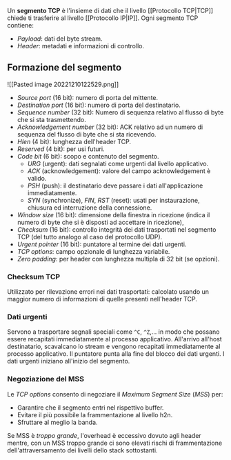 Un **segmento TCP** è l'insieme di dati che il livello [[Protocollo TCP|TCP]] chiede ti trasferire al livello [[Protocollo IP|IP]].
Ogni segmento TCP contiene:
- *Payload*: dati del byte stream.
- *Header*: metadati e informazioni di controllo.

## Formazione del segmento
![[Pasted image 20221210122529.png]]
- *Source port* (16 bit): numero di porta del mittente.
- *Destination port* (16 bit): numero di porta del destinatario.
- *Sequence number* (32 bit): Numero di sequenza relativo al flusso di byte che si sta trasmettendo.
- *Acknowledgement number* (32 bit): ACK relativo ad un numero di sequenza del flusso di byte che si sta ricevendo.
- *Hlen* (4 bit): lunghezza dell'header TCP.
- *Reserved* (4 bit): per usi futuri.
- *Code bit* (6 bit): scopo e contenuto del segmento.
	- *URG* (urgent): dati segnalati come urgenti dal livello applicativo.
	- *ACK* (acknowledgement): valore del campo acknowledgement è valido.
	- *PSH* (push): il destinatario deve passare i dati all'applicazione immediatamente.
	- *SYN* (synchronize), *FIN*, *RST* (reset): usati per instaurazione, chiusura ed interruzione della connessione.
- *Window size* (16 bit): dimensione della finestra in ricezione (indica il numero di byte che si è disposti ad accettare in ricezione),
- *Checksum* (16 bit): controllo integrità dei dati trasportati nel segmento TCP (del tutto analogo al caso del protocollo UDP).
- *Urgent pointer* (16 bit): puntatore al termine dei dati urgenti.
- *TCP options*: campo opzionale di lunghezza variabile.
- *Zero padding*: per header con lunghezza multipla di 32 bit (se opzioni).

### Checksum TCP
Utilizzato per rilevazione errori nei dati trasportati: calcolato usando un maggior numero di informazioni di quelle presenti nell'header TCP.

### Dati urgenti
Servono a trasportare segnali speciali come `^C`, `^Z`,... in modo che possano essere recapitati immediatamente al processo applicativo.
All'arrivo all'host destinatario, scavalcano lo stream e vengono recapitati immediatamente al processo applicativo.
Il puntatore punta alla fine del blocco dei dati urgenti.
I dati urgenti iniziano all'inizio del segmento.

### Negoziazione del MSS
Le *TCP options* consento di negoziare il *Maximum Segment Size* (*MSS*) per:
- Garantire che il segmento entri nel rispettivo buffer.
- Evitare il più possibile la frammentazione al livello h2n.
- Sfruttare al meglio la banda.

Se MSS è *troppo grande*, l'overhead è eccessivo dovuto agli header mentre, con un MSS troppo grande ci sono elevati rischi di frammentazione dell'attraversamento dei livelli dello stack sottostanti.
